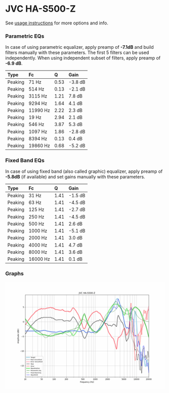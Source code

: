 # JVC HA-S500-Z
See [usage instructions](https://github.com/jaakkopasanen/AutoEq#usage) for more options and info.

### Parametric EQs
In case of using parametric equalizer, apply preamp of **-7.1dB** and build filters manually
with these parameters. The first 5 filters can be used independently.
When using independent subset of filters, apply preamp of **-6.9 dB**.

| Type    | Fc       |    Q | Gain    |
|:--------|:---------|:-----|:--------|
| Peaking | 71 Hz    | 0.53 | -3.8 dB |
| Peaking | 514 Hz   | 0.13 | -2.1 dB |
| Peaking | 3115 Hz  | 1.21 | 7.8 dB  |
| Peaking | 9294 Hz  | 1.64 | 4.1 dB  |
| Peaking | 11990 Hz | 2.22 | 2.3 dB  |
| Peaking | 19 Hz    | 2.94 | 2.1 dB  |
| Peaking | 546 Hz   | 3.87 | 5.3 dB  |
| Peaking | 1097 Hz  | 1.86 | -2.8 dB |
| Peaking | 8394 Hz  | 0.13 | 0.4 dB  |
| Peaking | 19860 Hz | 0.68 | -5.2 dB |

### Fixed Band EQs
In case of using fixed band (also called graphic) equalizer, apply preamp of **-5.8dB**
(if available) and set gains manually with these parameters.

| Type    | Fc       |    Q | Gain    |
|:--------|:---------|:-----|:--------|
| Peaking | 31 Hz    | 1.41 | -1.5 dB |
| Peaking | 63 Hz    | 1.41 | -4.5 dB |
| Peaking | 125 Hz   | 1.41 | -2.7 dB |
| Peaking | 250 Hz   | 1.41 | -4.5 dB |
| Peaking | 500 Hz   | 1.41 | 2.6 dB  |
| Peaking | 1000 Hz  | 1.41 | -5.1 dB |
| Peaking | 2000 Hz  | 1.41 | 3.0 dB  |
| Peaking | 4000 Hz  | 1.41 | 4.7 dB  |
| Peaking | 8000 Hz  | 1.41 | 3.6 dB  |
| Peaking | 16000 Hz | 1.41 | 0.1 dB  |

### Graphs
![](./JVC%20HA-S500-Z.png)